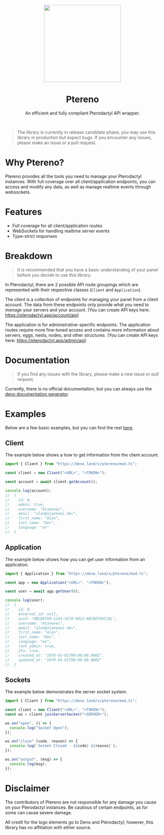 <p align="center">
  <img width="250" src="https://alanexei.dev/ptereno.png">
</p>
<h1 align="center">Ptereno</h1>
<p align="center">An efficient and fully compliant Pterodactyl API wrapper.</p>

<br />

> The library is currently in release candidate phase, you may use this library in production but expect bugs.
> If you encounter any issues, please make an issue or a pull request.

# Why Ptereno?

Ptereno provides all the tools you need to manage your Pterodactyl instances.
With full coverage over all client/application endpoints, you can access and
modify any data, as well as manage realtime events through websockets.

# Features

- Full coverage for all client/application routes
- WebSockets for handling realtime server events
- Type-strict responses

# Breakdown

> It is recommended that you have a basic understanding of your panel before
> you decide to use this library.

In Pterodactyl, there are 2 possible API route groupings which are represented
with their respective classes (`Client` and `Application`).

The client is a collection of endpoints for managing your panel from a client
account. The data from these endpoints only provide what you need to _manage_
your servers and your account. (You can create API keys here:
https://pterodactyl.app/account/api)

The application is for administrative-specific endpoints. The application routes
require more fine-tuned access and contains more information about servers, eggs,
nests, nodes, and other structures. (You can create API keys here:
https://pterodactyl.app/admin/api)

# Documentation

> If you find any issues with the library, please make a new issue or pull request.

Currently, there is no official documentation, but you can always use the
[deno documentation generator](https://doc.deno.land/https/deno.land/x/ptereno/mod.ts).

# Examples

Below are a few basic examples, but you can find the rest [here](https://github.com/Alanexei/Ptereno/tree/master/examples).

## Client

The example below shows a how to get information from the client account.

```ts
import { Client } from "https://deno.land/x/ptereno/mod.ts";

const client = new Client("<URL>", "<TOKEN>");

const account = await client.getAccount();

console.log(account);
//  {
//    id: 0,
//    admin: true,
//    username: "Alanexei",
//    email: "alan@alanexei.dev",
//    first_name: "Alan",
//    last_name: "Dev",
//    language: "en"
//  }
```

## Application

The example below shows how you can get user information from an application.

```ts
import { Application } from "https://deno.land/x/ptereno/mod.ts";

const app = new Application("<URL>", "<TOKEN>");

const user = await app.getUser(0);

console.log(user);
//  {
//    id: 0,
//    external_id: null,
//    uuid: "ABCDEFGH-1234-5678-9012-ABCDEFGHIJKL",
//    username: "Alanexei",
//    email: "alan@alanexei.dev",
//    first_name: "Alan",
//    last_name: "Dev",
//    language: "en",
//    root_admin: true,
//    2fa: true,
//    created_at: "1970-01-01T00:00:00.000Z",
//    updated_at: "1970-01-01T00:00:00.000Z"
//  }
```

## Sockets

The example below demonstrates the server socket system.

```ts
import { Client } from "https://deno.land/x/ptereno/mod.ts";

const client = new Client("<URL>", "<TOKEN>");
const ws = client.joinServerSocket("<SERVER>");

ws.on("open", () => {
  console.log("Socket Open");
});

ws.on("close" (code, reason) => {
  console.log(`Socket Closed - ${code} ${reason}`);
});

ws.on("output", (msg) => {
  console.log(msg);
});
```

# Disclaimer

The contributors of Ptereno are not responsible for any damage you cause
on your Pterodactyl instances. Be cautious of certain endpoints, as for some
can cause severe damage.

All credit for the logo elements go to Deno and Pterodactyl; however, this
library has no affiliation with either source.
